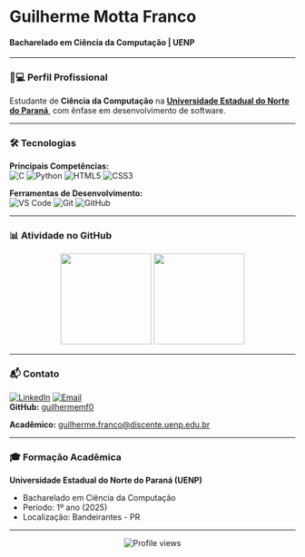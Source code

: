 # Guilherme Motta Franco
#### Bacharelado em Ciência da Computação | UENP  

---

### 👨💻 Perfil Profissional  
Estudante de **Ciência da Computação** na **[Universidade Estadual do Norte do Paraná](https://uenp.edu.br/)**, com ênfase em desenvolvimento de software.

---

### 🛠️ Tecnologias  
**Principais Competências:**  
![C](https://img.shields.io/badge/C-00599C?style=flat-square&logo=c&logoColor=white)
![Python](https://img.shields.io/badge/Python-3776AB?style=flat-square&logo=python&logoColor=white)
![HTML5](https://img.shields.io/badge/HTML5-E34F26?style=flat-square&logo=html5&logoColor=white)
![CSS3](https://img.shields.io/badge/CSS3-1572B6?style=flat-square&logo=css3&logoColor=white)

**Ferramentas de Desenvolvimento:**  
![VS Code](https://img.shields.io/badge/VS_Code-007ACC?style=flat-square&logo=visual-studio-code&logoColor=white)
![Git](https://img.shields.io/badge/Git-F05032?style=flat-square&logo=git&logoColor=white)
![GitHub](https://img.shields.io/badge/GitHub-181717?style=flat-square&logo=github&logoColor=white)

---

### 📊 Atividade no GitHub  
<p align="center">
  <img height="160em" src="https://github-readme-stats.vercel.app/api?username=guilhermemf0&show_icons=true&theme=tokyonight&hide_title=true"/>
  <img height="160em" src="https://github-readme-stats.vercel.app/api/top-langs/?username=guilhermemf0&layout=compact&theme=tokyonight"/>
</p>

---

### 📬 Contato  
[![LinkedIn](https://img.shields.io/badge/LinkedIn-Connect-0077B5?style=flat&logo=linkedin)](https://www.linkedin.com/in/guilherme-motta-977b94355/)
[![Email](https://img.shields.io/badge/Email-gui.mottafranco@gmail.com-D14836?style=flat&logo=gmail)](mailto:gui.mottafranco@gmail.com)  
**GitHub:** [guilhermemf0](https://github.com/guilhermemf0)

**Acadêmico:** guilherme.franco@discente.uenp.edu.br

---

### 🎓 Formação Acadêmica  
**Universidade Estadual do Norte do Paraná (UENP)**  
- Bacharelado em Ciência da Computação  
- Período: 1º ano (2025)  
- Localização: Bandeirantes - PR  

---

<p align="center">
  <img src="https://komarev.com/ghpvc/?username=guilhermemf0&color=7d40ff&style=flat-square" alt="Profile views"/> 
</p>
